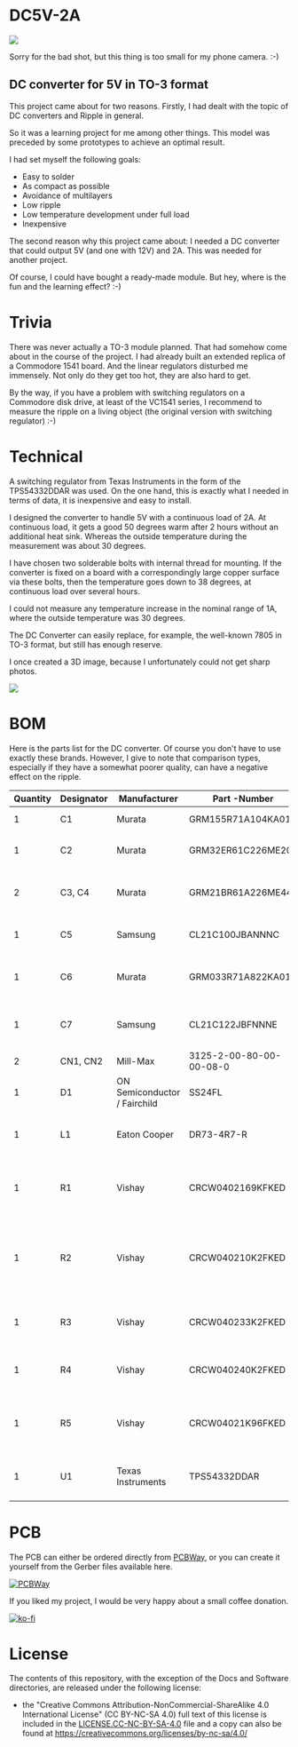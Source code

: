 # DC5V-2A

![](https://github.com/DL2DW/DC5V-2A/blob/main/Images/DC5V-2A_assembled.jpg)

Sorry for the bad shot, but this thing is too small for my phone camera. :-) 



## DC converter for 5V in TO-3 format

This project came about for two reasons. Firstly, I had dealt with the topic of DC converters and Ripple in general. 

So it was a learning project for me among other things. This model was preceded by some prototypes to achieve an optimal result.

I had set myself the following goals:

- Easy to solder
- As compact as possible
- Avoidance of multilayers
- Low ripple
- Low temperature development under full load
- Inexpensive

The second reason why this project came about: I needed a DC converter that could output 5V (and one with 12V) and 2A. This was needed for another project. 

Of course, I could have bought a ready-made module. But hey, where is the fun and the learning effect? :-)



# Trivia

There was never actually a TO-3 module planned. That had somehow come about in the course of the project. I had already built an extended replica of a Commodore 1541 board. And the linear regulators disturbed me immensely. Not only do they get too hot, they are also hard to get.

By the way, if you have a problem with switching regulators on a Commodore disk drive, at least of the VC1541 series, I recommend to measure the ripple on a living object (the original version with switching regulator) :-)



# Technical

A switching regulator from Texas Instruments in the form of the TPS54332DDAR was used. On the one hand, this is exactly what I needed in terms of data, it is inexpensive and easy to install.

I designed the converter to handle 5V with a continuous load of 2A. At continuous load, it gets a good 50 degrees warm after 2 hours without an additional heat sink. Whereas the outside temperature during the measurement was about 30 degrees.

I have chosen two solderable bolts with internal thread for mounting. If the converter is fixed on a board with a correspondingly large copper surface via these bolts, then the temperature goes down to 38 degrees, at continuous load over several hours.

I could not measure any temperature increase in the nominal range of 1A, where the outside temperature was 30 degrees. 

The DC Converter can easily replace, for example, the well-known 7805 in TO-3 format, but still has enough reserve.

I once created a 3D image, because I unfortunately could not get sharp photos.

![](https://github.com/DL2DW/DC5V-2A/blob/main/Images/DC5V-2A-3D.png)



# BOM

Here is the parts list for the DC converter. Of course you don't have to use exactly these brands. However, I give to note that comparison types, especially if they have a somewhat poorer quality, can have a negative effect on the ripple.

| Quantity | Designator | Manufacturer                  | Part -Number            | Description                                                  |
| -------- | ---------- | ----------------------------- | ----------------------- | ------------------------------------------------------------ |
| 1        | C1         | Murata                        | GRM155R71A104KA01D      | CAP  CER 0.1UF 10V X7R 0402                                  |
| 1        | C2         | Murata                        | GRM32ER61C226ME20L      | Ceramic  capacitor SMD 1210 22 µF 16 V 20 %                  |
| 2        | C3,  C4    | Murata                        | GRM21BR61A226ME44L      | Multilayer  Ceramic Capacitors MLCC - SMD/SMT 0805 22uF 10volts X5R 20% |
| 1        | C5         | Samsung                       | CL21C100JBANNNC         | Cap  Ceramic 10pF 50VDC C0G 5% SMD 0805 Paper T/R            |
| 1        | C6         | Murata                        | GRM033R71A822KA01D      | Multilayer  Ceramic Capacitors MLCC - SMD/SMT 0.0082uF 10volts 10% |
| 1        | C7         | Samsung                       | CL21C122JBFNNNE         | Ceramic  capacitor SMD-0805 1.2nF /50V NP0# J +-5% SAMSUNG , RoHS |
| 2        | CN1,  CN2  | Mill-Max                      | 3125-2-00-80-00-00-08-0 | CONN  PC PIN CIRC 0.040DIA TIN                               |
| 1        | D1         | ON  Semiconductor / Fairchild | SS24FL                  | 40V,  2A SCHOTTKY IN SOD123F                                 |
| 1        | L1         | Eaton  Cooper                 | DR73-4R7-R              | Ind  Power Shielded Wirewound 4.7uH 20% 100KHz Ferrite 3.09A T/R |
| 1        | R1         | Vishay                        | CRCW0402169KFKED        | VISHAY  - CRCW0402169KFKED - RES, THICK FILM, 169K, 1%, 0.063W, 0402, REEL |
| 1        | R2         | Vishay                        | CRCW040210K2FKED        | VISHAY     CRCW040210K2FKED.      Surface Mount Chip Resistor,  Thick Film, AEC-Q200 CRCW Series, 10.2 kohm, 63 mW, 1%, 50 V |
| 1        | R3         | Vishay                        | CRCW040233K2FKED        | Res  Thick Film 0402 33.2K Ohm 1% 1/16W 100ppm/C Molded SMD Paper T/R |
| 1        | R4         | Vishay                        | CRCW040240K2FKED        | Res  Thick Film 0402 40.2K Ohm 1% 1/16W 100ppm/C Molded SMD SMD Paper T/R |
| 1        | R5         | Vishay                        | CRCW04021K96FKED        | VISHAY     CRCW04021K96FKED       RES, THICK FILM, 1K96, 1%,  0.063W, 0402 |
| 1        | U1         | Texas  Instruments            | TPS54332DDAR            | TEXAS  INSTRUMENTS - TPS54332DDAR - DC/DC CONV, BUCK, 1MHZ, SOIC-8 |



# PCB

The PCB can either be ordered directly from [PCBWay](https://www.pcbway.com/project/shareproject/DC5V_2A_Power_Converter.html), or you can create it yourself from the Gerber files available here.

[![PCBWay](https://www.pcbway.com/project/img/images/frompcbway.png)](https://www.pcbway.com/project/shareproject/DC5V_2A_Power_Converter.html)



If you liked my project, I would be very happy about a small coffee donation.

[![ko-fi](https://www.ko-fi.com/img/githubbutton_sm.svg)](https://ko-fi.com/R6R62T6RN)



# License

The contents of this repository, with the exception of the Docs and Software directories, are released under the following license:

- the "Creative Commons Attribution-NonCommercial-ShareAlike 4.0 International License" (CC BY-NC-SA 4.0) full text of this license is included in the [LICENSE.CC-NC-BY-SA-4.0](https://github.com/DL2DW/DC5V-2A/blob/main/LICENSE.CC-NC-BY-SA) file and a copy can also be found at https://creativecommons.org/licenses/by-nc-sa/4.0/
